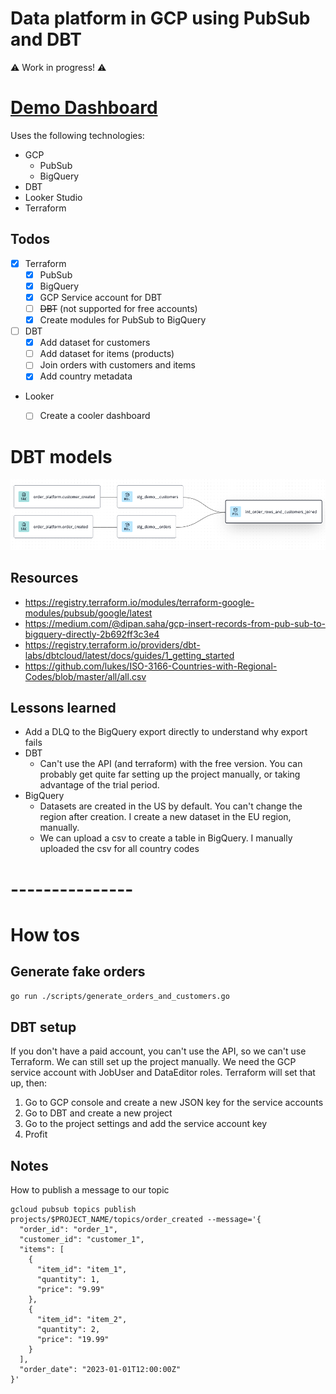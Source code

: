 # Data platform in GCP using PubSub and DBT

⚠️ Work in progress! ⚠️

# [Demo Dashboard](https://lookerstudio.google.com/reporting/b5d6e9f8-3e3c-41c0-bd68-2046fbd8414c)

Uses the following technologies:

* GCP
    * PubSub
    * BigQuery
* DBT
* Looker Studio
* Terraform

## Todos

* [x] Terraform
    * [x] PubSub
    * [x] BigQuery
    * [x] GCP Service account for DBT
    * [ ] ~~DBT~~ (not supported for free accounts)
    * [x] Create modules for PubSub to BigQuery
* [ ] DBT
  * [x] Add dataset for customers
  * [ ] Add dataset for items (products)
  * [ ] Join orders with customers and items
  * [x] Add country metadata
* Looker
  * [ ] Create a cooler dashboard


# DBT models

![img.png](./docs/img.png)

## Resources

* https://registry.terraform.io/modules/terraform-google-modules/pubsub/google/latest
* https://medium.com/@dipan.saha/gcp-insert-records-from-pub-sub-to-bigquery-directly-2b692ff3c3e4
* https://registry.terraform.io/providers/dbt-labs/dbtcloud/latest/docs/guides/1_getting_started
* https://github.com/lukes/ISO-3166-Countries-with-Regional-Codes/blob/master/all/all.csv

## Lessons learned

* Add a DLQ to the BigQuery export directly to understand why export fails
* DBT
    * Can't use the API (and terraform) with the free version. You can probably get quite far setting up the project
      manually, or taking advantage of the trial period.
* BigQuery
    * Datasets are created in the US by default. You can't change the region after creation. I create a new dataset in
      the EU region, manually.
    * We can upload a csv to create a table in BigQuery. I manually uploaded the csv for all country codes

# ---------------

# How tos

## Generate fake orders

```bash
go run ./scripts/generate_orders_and_customers.go
```

## DBT setup

If you don't have a paid account, you can't use the API, so we can't use Terraform. We can still set up the project
manually.
We need the GCP service account with JobUser and DataEditor roles. Terraform will set that up, then:

1. Go to GCP console and create a new JSON key for the service accounts
2. Go to DBT and create a new project
3. Go to the project settings and add the service account key
4. Profit

## Notes

How to publish a message to our topic

```
gcloud pubsub topics publish projects/$PROJECT_NAME/topics/order_created --message='{
  "order_id": "order_1",
  "customer_id": "customer_1",
  "items": [
    {
      "item_id": "item_1",
      "quantity": 1,
      "price": "9.99"
    },
    {
      "item_id": "item_2",
      "quantity": 2,
      "price": "19.99"
    }
  ],
  "order_date": "2023-01-01T12:00:00Z"
}'
```

